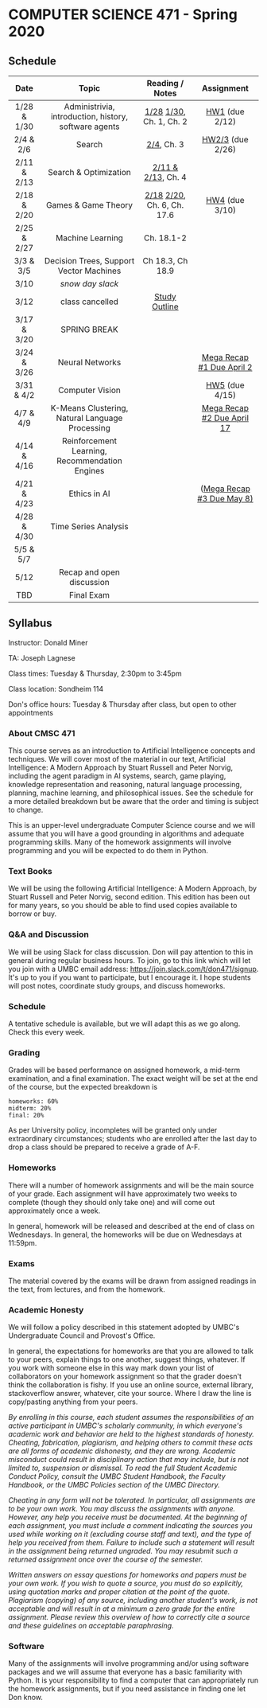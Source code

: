 # COMPUTER SCIENCE 471 - Spring 2020

## Schedule 

| Date          | Topic                        | Reading / Notes | Assignment |
|:-------------:|:----------------------------:|:-------:|:-------:|
| 1/28 & 1/30 | Administrivia, introduction, history, software agents | [1/28](https://github.com/donaldpminer/cmsc471-spring20/blob/master/1-28-notes.txt) [1/30](https://github.com/donaldpminer/cmsc471-spring20/blob/master/1-30-notes.txt), Ch. 1, Ch. 2 | [HW1](https://github.com/donaldpminer/cmsc471-spring20/blob/master/hw1.txt) (due 2/12) |
| 2/4 & 2/6 | Search | [2/4](https://github.com/donaldpminer/cmsc471-spring20/blob/master/2-4-notes.txt), Ch. 3| [HW2/3](https://github.com/donaldpminer/cmsc471-spring20/blob/master/hw2.txt) (due 2/26) |
| 2/11 & 2/13 | Search & Optimization | [2/11 & 2/13](https://github.com/donaldpminer/cmsc471-spring20/blob/master/2-11.13-notes.txt), Ch. 4 | |
| 2/18 & 2/20 | Games & Game Theory | [2/18](https://github.com/donaldpminer/cmsc471-spring20/blob/master/2-18-notes.txt) [2/20](https://github.com/donaldpminer/cmsc471-spring20/blob/master/2-20-notes.txt), Ch. 6, Ch. 17.6 |  [HW4](https://github.com/donaldpminer/cmsc471-spring20/blob/master/hw4.txt) (due 3/10) |
| 2/25 & 2/27 | Machine Learning | Ch. 18.1-2 | |
| 3/3 & 3/5 | Decision Trees, Support Vector Machines | Ch 18.3, Ch 18.9 | |
| 3/10 | _snow day slack_ | | |
| 3/12 | class cancelled| [Study Outline](https://github.com/donaldpminer/cmsc471-spring20/blob/master/midtermexamstudy.txt) | |
| 3/17 & 3/20 | SPRING BREAK | | |
| 3/24 & 3/26 | Neural Networks |  | [Mega Recap #1 Due April 2](https://docs.google.com/document/d/1EzU90c0TqLKTNOkGVdtE1kIZ-fdacrP_sWhY-7ABmrw/)  |
| 3/31 & 4/2| Computer Vision |  | [HW5](https://github.com/donaldpminer/cmsc471-spring20/blob/master/hw5.txt) (due 4/15)|
| 4/7 & 4/9 | K-Means Clustering, Natural Language Processing |  |  [Mega Recap #2 Due April 17](https://docs.google.com/document/d/1fGceUEVnzUX2O6Kkl2W4ellsXf5cRCgJmq__P0BUXhI/edit?usp=sharing) |
| 4/14 & 4/16 | Reinforcement Learning, Recommendation Engines |  |  |
| 4/21 & 4/23 | Ethics in AI |  | ([Mega Recap #3 Due May 8)](https://docs.google.com/document/d/1f1nlKaS3D8rvVxbnCHHGXV0iPZ-pcwT5W17cyCEZWrI/edit?usp=sharing) |
| 4/28 & 4/30 | Time Series Analysis |  |  |
| 5/5 & 5/7 |  | | |
| 5/12 | Recap and open discussion |  | |
| TBD | Final Exam | | |

## Syllabus

Instructor: Donald Miner

TA: Joseph Lagnese

Class times: Tuesday & Thursday, 2:30pm to 3:45pm

Class location: Sondheim 114

Don's office hours: Tuesday & Thursday after class, but open to other appointments


### About CMSC 471

This course serves as an introduction to Artificial Intelligence concepts and techniques. We will cover most of the material in our text, Artificial Intelligence: A Modern Approach by Stuart Russell and Peter Norvig, including the agent paradigm in AI systems, search, game playing, knowledge representation and reasoning, natural language processing, planning, machine learning, and philosophical issues. See the schedule for a more detailed breakdown but be aware that the order and timing is subject to change.

This is an upper-level undergraduate Computer Science course and we will assume that you will have a good grounding in algorithms and adequate programming skills. Many of the homework assignments will involve programming and you will be expected to do them in Python.

### Text Books

We will be using the following Artificial Intelligence: A Modern Approach, by Stuart Russell and Peter Norvig, second edition. This edition has been out for many years, so you should be able to find used copies available to borrow or buy.

### Q&A and Discussion

We will be using Slack for class discussion. Don will pay attention to this in general during regular business hours. To join, go to this link which will let you join with a UMBC email address: https://join.slack.com/t/don471/signup. It's up to you if you want to participate, but I encourage it. I hope students will post notes, coordinate study groups, and discuss homeworks.

### Schedule
A tentative schedule is available, but we will adapt this as we go along. Check this every week.

### Grading

Grades will be based performance on assigned homework, a mid-term examination, and a final examination. The exact weight will be set at the end of the course, but the expected breakdown is

    homeworks: 60%
    midterm: 20%
    final: 20%

As per University policy, incompletes will be granted only under extraordinary circumstances; students who are enrolled after the last day to drop a class should be prepared to receive a grade of A-F.

### Homeworks

There will a number of homework assignments and will be the main source of your grade. Each assignment will have approximately two weeks to complete (though they should only take one) and will come out approximately once a week. 

In general, homework will be released and described at the end of class on Wednesdays. In general, the homeworks will be due on Wednesdays at 11:59pm. 


### Exams

The material covered by the exams will be drawn from assigned readings in the text, from lectures, and from the homework.


### Academic Honesty

We will follow a policy described in this statement adopted by UMBC's Undergraduate Council and Provost's Office.

In general, the expectations for homeworks are that you are allowed to talk to your peers, explain things to one another, suggest things, whatever. If you work with someone else in this way mark down your list of collaborators on your homework assignment so that the grader doesn't think the collaboration is fishy. If you use an online source, external library, stackoverflow answer, whatever, cite your source. Where I draw the line is copy/pasting anything from your peers. 

*By enrolling in this course, each student assumes the responsibilities of an active participant in UMBC's scholarly community, in which everyone's academic work and behavior are held to the highest standards of honesty. Cheating, fabrication, plagiarism, and helping others to commit these acts are all forms of academic dishonesty, and they are wrong. Academic misconduct could result in disciplinary action that may include, but is not limited to, suspension or dismissal. To read the full Student Academic Conduct Policy, consult the UMBC Student Handbook, the Faculty Handbook, or the UMBC Policies section of the UMBC Directory.* 

*Cheating in any form will not be tolerated. In particular, all assignments are to be your own work. You may discuss the assignments with anyone. However, any help you receive must be documented. At the beginning of each assignment, you must include a comment indicating the sources you used while working on it (excluding course staff and text), and the type of help you received from them. Failure to include such a statement will result in the assignment being returned ungraded. You may resubmit such a returned assignment once over the course of the semester.*

*Written answers on essay questions for homeworks and papers must be your own work. If you wish to quote a source, you must do so explicitly, using quotation marks and proper citation at the point of the quote. Plagiarism (copying) of any source, including another student's work, is not acceptable and will result in at a minimum a zero grade for the entire assignment. Please review this overview of how to correctly cite a source and these guidelines on acceptable paraphrasing.*

### Software

Many of the assignments will involve programming and/or using software packages and we will assume that everyone has a basic familiarity with Python. It is your responsibility to find a computer that can appropriately run the homework assignments, but if you need assistance in finding one let Don know.

